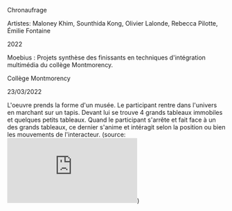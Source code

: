 Chronaufrage

Artistes: Maloney Khim, Sounthida Kong, Olivier Lalonde, Rebecca Pilotte, Émilie Fontaine

2022

Moebius : Projets synthèse des finissants en techniques d'intégration multimédia du collège Montmorency.

Collège Montmorency

23/03/2022

L'oeuvre prends la forme d'un musée. Le participant rentre dans l'univers en marchant sur un tapis. Devant lui se trouve 4 grands tableaux immobiles et quelques petits tableaux. Quand le participant s'arrête et fait face à un des grands tableaux, ce dernier s'anime et intéragit selon la position ou bien les mouvements de l'interacteur.
(source: ![Chronaufrage](https://tim-montmorency.com/2022/projets/Chronaufrage/docs/web/index.html))
